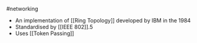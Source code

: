 #networking 

- An implementation of [[Ring Topology]] developed by IBM in the 1984
- Standardised by [[IEEE 802]].5
- Uses [[Token Passing]]